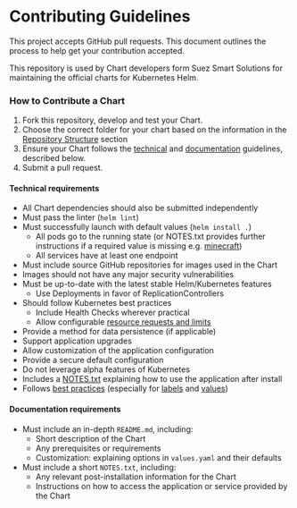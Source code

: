 # Contributing Guidelines

This project accepts GitHub pull requests. This document outlines the process to help get your contribution accepted.


This repository is used by Chart developers form Suez Smart Solutions for maintaining the official charts for Kubernetes Helm. 

### How to Contribute a Chart

1. Fork this repository, develop and test your Chart.
1. Choose the correct folder for your chart based on the information in the [Repository Structure](README.md#repository-structure) section
1. Ensure your Chart follows the [technical](#technical-requirements) and [documentation](#documentation-requirements) guidelines, described below.
1. Submit a pull request.


#### Technical requirements

* All Chart dependencies should also be submitted independently
* Must pass the linter (`helm lint`)
* Must successfully launch with default values (`helm install .`)
    * All pods go to the running state (or NOTES.txt provides further instructions if a required value is missing e.g. [minecraft](https://github.com/kubernetes/charts/blob/master/stable/minecraft/templates/NOTES.txt#L3))
    * All services have at least one endpoint
* Must include source GitHub repositories for images used in the Chart
* Images should not have any major security vulnerabilities
* Must be up-to-date with the latest stable Helm/Kubernetes features
    * Use Deployments in favor of ReplicationControllers
* Should follow Kubernetes best practices
    * Include Health Checks wherever practical
    * Allow configurable [resource requests and limits](http://kubernetes.io/docs/user-guide/compute-resources/#resource-requests-and-limits-of-pod-and-container)
* Provide a method for data persistence (if applicable)
* Support application upgrades
* Allow customization of the application configuration
* Provide a secure default configuration
* Do not leverage alpha features of Kubernetes
* Includes a [NOTES.txt](https://github.com/kubernetes/helm/blob/master/docs/charts.md#chart-license-readme-and-notes) explaining how to use the application after install
* Follows [best practices](https://github.com/kubernetes/helm/tree/master/docs/chart_best_practices)
  (especially for [labels](https://github.com/kubernetes/helm/blob/master/docs/chart_best_practices/labels.md)
  and [values](https://github.com/kubernetes/helm/blob/master/docs/chart_best_practices/values.md))

#### Documentation requirements

* Must include an in-depth `README.md`, including:
    * Short description of the Chart
    * Any prerequisites or requirements
    * Customization: explaining options in `values.yaml` and their defaults
* Must include a short `NOTES.txt`, including:
    * Any relevant post-installation information for the Chart
    * Instructions on how to access the application or service provided by the Chart

<!-- #### Merge approval and release process

A Kubernetes Charts maintainer will review the Chart submission, and start a validation job in the CI to verify the technical requirements of the Chart. A maintainer may add "LGTM" (Looks Good To Me) or an equivalent comment to indicate that a PR is acceptable. Any change requires at least one LGTM. No pull requests can be merged until at least one maintainer signs off with an LGTM.

Once the Chart has been merged, the release job will automatically run in the CI to package and release the Chart in the [`gs://kubernetes-charts` Google Storage bucket](https://console.cloud.google.com/storage/browser/kubernetes-charts/). -->
